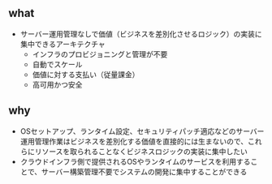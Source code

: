 ## what
- サーバー運用管理なしで価値（ビジネスを差別化させるロジック）の実装に集中できるアーキテクチャ
	- インフラのプロビジョニングと管理が不要
	- 自動でスケール
	- 価値に対する支払い（従量課金）
	- 高可用かつ安全
## why
- OSセットアップ、ランタイム設定、セキュリティパッチ適応などのサーバー運用管理作業はビジネスを差別化する価値を直接的には生まないので、これらにリソースを取られることなくビジネスロジックの実装に集中したい
- クラウドインフラ側で提供されるOSやランタイムのサービスを利用することで、サーバー構築管理不要でシステムの開発に集中することができる